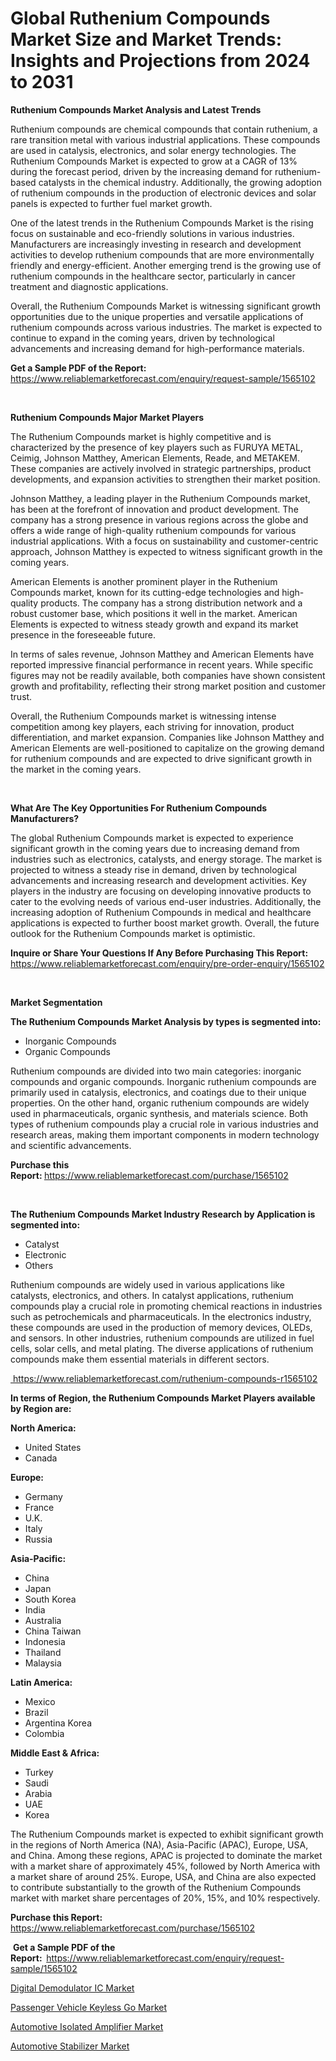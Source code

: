 <p><h1>Global Ruthenium Compounds Market Size and Market Trends: Insights and Projections from 2024 to 2031</h1></p><p><strong>Ruthenium Compounds Market Analysis and Latest Trends</strong></p>
<p><p>Ruthenium compounds are chemical compounds that contain ruthenium, a rare transition metal with various industrial applications. These compounds are used in catalysis, electronics, and solar energy technologies. The Ruthenium Compounds Market is expected to grow at a CAGR of 13% during the forecast period, driven by the increasing demand for ruthenium-based catalysts in the chemical industry. Additionally, the growing adoption of ruthenium compounds in the production of electronic devices and solar panels is expected to further fuel market growth.</p><p>One of the latest trends in the Ruthenium Compounds Market is the rising focus on sustainable and eco-friendly solutions in various industries. Manufacturers are increasingly investing in research and development activities to develop ruthenium compounds that are more environmentally friendly and energy-efficient. Another emerging trend is the growing use of ruthenium compounds in the healthcare sector, particularly in cancer treatment and diagnostic applications.</p><p>Overall, the Ruthenium Compounds Market is witnessing significant growth opportunities due to the unique properties and versatile applications of ruthenium compounds across various industries. The market is expected to continue to expand in the coming years, driven by technological advancements and increasing demand for high-performance materials.</p></p>
<p><strong>Get a Sample PDF of the Report:&nbsp;</strong> <a href="https://www.reliablemarketforecast.com/enquiry/request-sample/1565102">https://www.reliablemarketforecast.com/enquiry/request-sample/1565102</a></p>
<p>&nbsp;</p>
<p><strong>Ruthenium Compounds Major Market Players</strong></p>
<p><p>The Ruthenium Compounds market is highly competitive and is characterized by the presence of key players such as FURUYA METAL, Ceimig, Johnson Matthey, American Elements, Reade, and METAKEM. These companies are actively involved in strategic partnerships, product developments, and expansion activities to strengthen their market position.</p><p>Johnson Matthey, a leading player in the Ruthenium Compounds market, has been at the forefront of innovation and product development. The company has a strong presence in various regions across the globe and offers a wide range of high-quality ruthenium compounds for various industrial applications. With a focus on sustainability and customer-centric approach, Johnson Matthey is expected to witness significant growth in the coming years.</p><p>American Elements is another prominent player in the Ruthenium Compounds market, known for its cutting-edge technologies and high-quality products. The company has a strong distribution network and a robust customer base, which positions it well in the market. American Elements is expected to witness steady growth and expand its market presence in the foreseeable future.</p><p>In terms of sales revenue, Johnson Matthey and American Elements have reported impressive financial performance in recent years. While specific figures may not be readily available, both companies have shown consistent growth and profitability, reflecting their strong market position and customer trust.</p><p>Overall, the Ruthenium Compounds market is witnessing intense competition among key players, each striving for innovation, product differentiation, and market expansion. Companies like Johnson Matthey and American Elements are well-positioned to capitalize on the growing demand for ruthenium compounds and are expected to drive significant growth in the market in the coming years.</p></p>
<p>&nbsp;</p>
<p><strong>What Are The Key Opportunities For Ruthenium Compounds Manufacturers?</strong></p>
<p><p>The global Ruthenium Compounds market is expected to experience significant growth in the coming years due to increasing demand from industries such as electronics, catalysts, and energy storage. The market is projected to witness a steady rise in demand, driven by technological advancements and increasing research and development activities. Key players in the industry are focusing on developing innovative products to cater to the evolving needs of various end-user industries. Additionally, the increasing adoption of Ruthenium Compounds in medical and healthcare applications is expected to further boost market growth. Overall, the future outlook for the Ruthenium Compounds market is optimistic.</p></p>
<p><strong>Inquire or Share Your Questions If Any Before Purchasing This Report:</strong> <a href="https://www.reliablemarketforecast.com/enquiry/pre-order-enquiry/1565102">https://www.reliablemarketforecast.com/enquiry/pre-order-enquiry/1565102</a></p>
<p>&nbsp;</p>
<p><strong>Market Segmentation</strong></p>
<p><strong>The Ruthenium Compounds Market Analysis by types is segmented into:</strong></p>
<p><ul><li>Inorganic Compounds</li><li>Organic Compounds</li></ul></p>
<p><p>Ruthenium compounds are divided into two main categories: inorganic compounds and organic compounds. Inorganic ruthenium compounds are primarily used in catalysis, electronics, and coatings due to their unique properties. On the other hand, organic ruthenium compounds are widely used in pharmaceuticals, organic synthesis, and materials science. Both types of ruthenium compounds play a crucial role in various industries and research areas, making them important components in modern technology and scientific advancements.</p></p>
<p><strong>Purchase this Report:&nbsp;</strong><a href="https://www.reliablemarketforecast.com/purchase/1565102">https://www.reliablemarketforecast.com/purchase/1565102</a></p>
<p>&nbsp;</p>
<p><strong>The Ruthenium Compounds Market Industry Research by Application is segmented into:</strong></p>
<p><ul><li>Catalyst</li><li>Electronic</li><li>Others</li></ul></p>
<p><p>Ruthenium compounds are widely used in various applications like catalysts, electronics, and others. In catalyst applications, ruthenium compounds play a crucial role in promoting chemical reactions in industries such as petrochemicals and pharmaceuticals. In the electronics industry, these compounds are used in the production of memory devices, OLEDs, and sensors. In other industries, ruthenium compounds are utilized in fuel cells, solar cells, and metal plating. The diverse applications of ruthenium compounds make them essential materials in different sectors.</p></p>
<p><a href="https://www.reliablemarketforecast.com/ruthenium-compounds-r1565102">&nbsp;https://www.reliablemarketforecast.com/ruthenium-compounds-r1565102</a></p>
<p><strong>In terms of Region, the Ruthenium Compounds Market Players available by Region are:</strong></p>
<p>
    <p> <strong> North America: </strong>
        <ul>
            <li>United States</li>
            <li>Canada</li>
        </ul>
        </p> 
    <p> <strong> Europe: </strong>
        <ul>
            <li>Germany</li>
            <li>France</li>
            <li>U.K.</li>
            <li>Italy</li>
            <li>Russia</li>
        </ul>
        </p> 
    <p> <strong> Asia-Pacific: </strong>
        <ul>
            <li>China</li>
            <li>Japan</li>
            <li>South Korea</li>
            <li>India</li>
            <li>Australia</li>
            <li>China Taiwan</li>
            <li>Indonesia</li>
            <li>Thailand</li>
            <li>Malaysia</li>
        </ul>
        </p> 
    <p> <strong> Latin America: </strong>
        <ul>
            <li>Mexico</li>
            <li>Brazil</li>
            <li>Argentina Korea</li>
            <li>Colombia</li>
        </ul>
        </p> 
    <p> <strong> Middle East & Africa: </strong>
        <ul>
            <li>Turkey</li>
            <li>Saudi</li>
            <li>Arabia</li>
            <li>UAE</li>
            <li>Korea</li>
        </ul>
    </p>
    </p>
<p><p>The Ruthenium Compounds market is expected to exhibit significant growth in the regions of North America (NA), Asia-Pacific (APAC), Europe, USA, and China. Among these regions, APAC is projected to dominate the market with a market share of approximately 45%, followed by North America with a market share of around 25%. Europe, USA, and China are also expected to contribute substantially to the growth of the Ruthenium Compounds market with market share percentages of 20%, 15%, and 10% respectively.</p></p>
<p><strong>Purchase this Report: </strong><a href="https://www.reliablemarketforecast.com/purchase/1565102">https://www.reliablemarketforecast.com/purchase/1565102</a></p>
<p>&nbsp;<strong>Get a Sample PDF of the Report:&nbsp;&nbsp;</strong><a href="https://www.reliablemarketforecast.com/enquiry/request-sample/1565102">https://www.reliablemarketforecast.com/enquiry/request-sample/1565102</a></p>
<p><strong></strong></p>
<p><p><a href="https://github.com/tusomamen9/Market-Research-Report-List-1/blob/main/digital-demodulator-ic-market.md">Digital Demodulator IC Market</a></p><p><a href="https://medium.com/@clairhane_9803/passenger-vehicle-keyless-go-market-industry-trends-and-forecast-for-period-from-2024-to-2031-1e5e56a108d0">Passenger Vehicle Keyless Go Market</a></p><p><a href="https://github.com/evanppinks/Market-Research-Report-List-1/blob/main/automotive-isolated-amplifier-market.md">Automotive Isolated Amplifier Market</a></p><p><a href="https://medium.com/@samirmayert184/global-automotive-stabilizer-market-size-is-expected-to-experience-a-cagr-of-10-8-18221cba9ab2">Automotive Stabilizer Market</a></p></p>